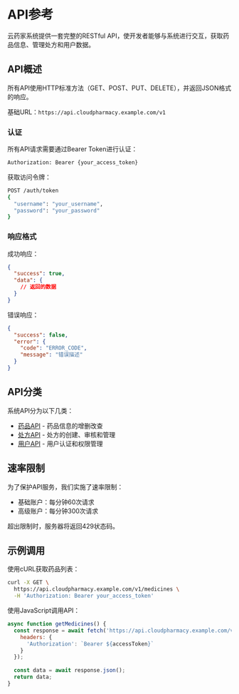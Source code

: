 # API参考

云药家系统提供一套完整的RESTful API，使开发者能够与系统进行交互，获取药品信息、管理处方和用户数据。

## API概述

所有API使用HTTP标准方法（GET、POST、PUT、DELETE），并返回JSON格式的响应。

基础URL：`https://api.cloudpharmacy.example.com/v1`

### 认证

所有API请求需要通过Bearer Token进行认证：

```bash
Authorization: Bearer {your_access_token}
```

获取访问令牌：

```bash
POST /auth/token
{
  "username": "your_username",
  "password": "your_password"
}
```

### 响应格式

成功响应：

```json
{
  "success": true,
  "data": {
    // 返回的数据
  }
}
```

错误响应：

```json
{
  "success": false,
  "error": {
    "code": "ERROR_CODE",
    "message": "错误描述"
  }
}
```

## API分类

系统API分为以下几类：

- [药品API](/api/medicine) - 药品信息的增删改查
- [处方API](/api/prescription) - 处方的创建、审核和管理
- [用户API](/api/user) - 用户认证和权限管理

## 速率限制

为了保护API服务，我们实施了速率限制：

- 基础账户：每分钟60次请求
- 高级账户：每分钟300次请求

超出限制时，服务器将返回429状态码。

## 示例调用

使用cURL获取药品列表：

```bash
curl -X GET \
  https://api.cloudpharmacy.example.com/v1/medicines \
  -H 'Authorization: Bearer your_access_token'
```

使用JavaScript调用API：

```javascript
async function getMedicines() {
  const response = await fetch('https://api.cloudpharmacy.example.com/v1/medicines', {
    headers: {
      'Authorization': `Bearer ${accessToken}`
    }
  });
  
  const data = await response.json();
  return data;
}
``` 